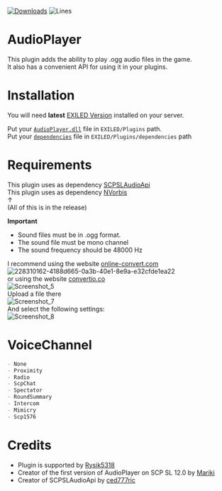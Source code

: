 [![Downloads](https://img.shields.io/github/downloads/Edren-Baton-Team/AudioPlayer/total?color=brown&label=Downloads&style=for-the-badge)](https://github.com/Edren-Baton-Team/AudioPlayer/releases)
![Lines](https://img.shields.io/tokei/lines/github/Edren-Baton-Team/AudioPlayer?style=for-the-badge)
# AudioPlayer
This plugin adds the ability to play .ogg audio files in the game.<br>
It also has a convenient API for using it in your plugins.

# Installation
You will need **latest** [EXILED Version](https://github.com/Exiled-Team/EXILED/releases/latest) installed on your server.

Put your [`AudioPlayer.dll`](https://github.com/Edren-Baton-Team/AudioPlayer/releases/latest) file in `EXILED/Plugins` path.<br>
Put your [`dependencies`](https://github.com/Edren-Baton-Team/AudioPlayer/releases/latest) file in `EXILED/Plugins/dependencies` path

# Requirements
This plugin uses as dependency [SCPSLAudioApi](https://github.com/CedModV2/SCPSLAudioApi)<br>
This plugin uses as dependency [NVorbis](https://github.com/NVorbis/NVorbis)<br>
↑<br>
(All of this is in the release)

**Important**
* Sound files must be in .ogg format.
* The sound file must be mono channel
* The sound frequency should be 48000 Hz

 I recommend using the website [online-convert.com](https://audio.online-convert.com/convert/mp3-to-ogg)<br>
![228310162-4188d665-0a3b-40e1-8e9a-e32cfde1ea22](https://github.com/Edren-Baton-Team/AudioPlayer/assets/72207886/51fd2727-e922-4308-86c1-9ae9a9e0f68b)<br>
or using the website [convertio.co](https://convertio.co/mp3-ogg/)<br>
![Screenshot_5](https://github.com/Edren-Baton-Team/AudioPlayer/assets/72207886/cbdb9673-9043-4bd7-aeb5-9102bc54edb9)<br>
Upload a file there<br>
![Screenshot_7](https://github.com/Edren-Baton-Team/AudioPlayer/assets/72207886/f85518cf-e569-4bb7-b95f-f0741e6f2577)<br>
And select the following settings:<br>
![Screenshot_8](https://github.com/Edren-Baton-Team/AudioPlayer/assets/72207886/cf33373b-dcd8-49d2-9fcd-00ff819ce1b9)<br>
# VoiceChannel
```md
- None
- Proximity
- Radio
- ScpChat
- Spectator
- RoundSummary
- Intercom
- Mimicry
- Scp1576
```
# Credits
- Plugin is supported by [Rysik5318](https://github.com/Rysik5318)
- Creator of the first version of AudioPlayer on SCP SL 12.0 by [Mariki](https://github.com/Marikider)
- Creator of SCPSLAudioApi by [ced777ric](https://github.com/ced777ric)
